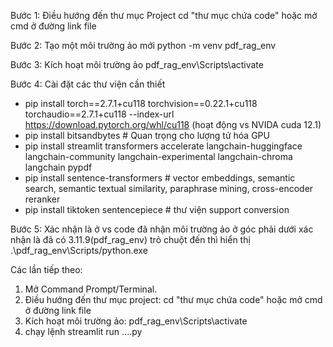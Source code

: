Bước 1: Điều hướng đến thư mục Project
cd "thư mục chứa code"
hoặc
mở cmd ở đường link file

Bước 2: Tạo một môi trường ảo mới
python -m venv pdf_rag_env

Bước 3: Kích hoạt môi trường ảo
pdf_rag_env\Scripts\activate

Bước 4: Cài đặt các thư viện cần thiết
* pip install torch==2.7.1+cu118 torchvision==0.22.1+cu118 torchaudio==2.7.1+cu118 --index-url https://download.pytorch.org/whl/cu118
(hoạt động vs NVIDA cuda 12.1)
* pip install bitsandbytes # Quan trọng cho lượng tử hóa GPU
* pip install streamlit transformers accelerate langchain-huggingface langchain-community langchain-experimental langchain-chroma langchain pypdf
* pip install sentence-transformers # vector embeddings, semantic search, semantic textual similarity, paraphrase mining, cross-encoder reranker
* pip install tiktoken sentencepiece # thư viện support conversion

Bước 5: Xác nhận là ở vs code đã nhận môi trường ảo
ở góc phải dưới xác nhận là đã có 3.11.9(pdf_rag_env)
trỏ chuột đến thì hiển thị .\pdf_rag_env\Scripts/python.exe

Các lần tiếp theo:

1. Mở Command Prompt/Terminal.
2. Điều hướng đến thư mục project: cd "thư mục chứa code" hoặc mở cmd ở đường link file
3. Kích hoạt môi trường ảo: pdf_rag_env\Scripts\activate
4. chạy lệnh streamlit run ....py 
